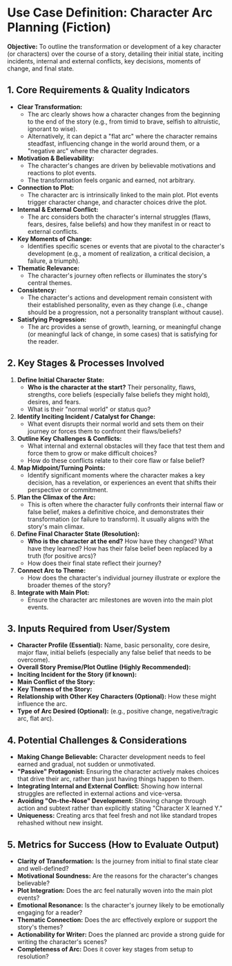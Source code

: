 # Use Case Definition: Character Arc Planning (Fiction)

**Objective:** To outline the transformation or development of a key character (or characters) over the course of a story, detailing their initial state, inciting incidents, internal and external conflicts, key decisions, moments of change, and final state.

## 1. Core Requirements & Quality Indicators

*   **Clear Transformation:**
    *   The arc clearly shows how a character changes from the beginning to the end of the story (e.g., from timid to brave, selfish to altruistic, ignorant to wise).
    *   Alternatively, it can depict a "flat arc" where the character remains steadfast, influencing change in the world around them, or a "negative arc" where the character degrades.
*   **Motivation & Believability:**
    *   The character's changes are driven by believable motivations and reactions to plot events.
    *   The transformation feels organic and earned, not arbitrary.
*   **Connection to Plot:**
    *   The character arc is intrinsically linked to the main plot. Plot events trigger character change, and character choices drive the plot.
*   **Internal & External Conflict:**
    *   The arc considers both the character's internal struggles (flaws, fears, desires, false beliefs) and how they manifest in or react to external conflicts.
*   **Key Moments of Change:**
    *   Identifies specific scenes or events that are pivotal to the character's development (e.g., a moment of realization, a critical decision, a failure, a triumph).
*   **Thematic Relevance:**
    *   The character's journey often reflects or illuminates the story's central themes.
*   **Consistency:**
    *   The character's actions and development remain consistent with their established personality, even as they change (i.e., change should be a progression, not a personality transplant without cause).
*   **Satisfying Progression:**
    *   The arc provides a sense of growth, learning, or meaningful change (or meaningful lack of change, in some cases) that is satisfying for the reader.

## 2. Key Stages & Processes Involved

1.  **Define Initial Character State:**
    *   **Who is the character at the start?** Their personality, flaws, strengths, core beliefs (especially false beliefs they might hold), desires, and fears.
    *   What is their "normal world" or status quo?
2.  **Identify Inciting Incident / Catalyst for Change:**
    *   What event disrupts their normal world and sets them on their journey or forces them to confront their flaws/beliefs?
3.  **Outline Key Challenges & Conflicts:**
    *   What internal and external obstacles will they face that test them and force them to grow or make difficult choices?
    *   How do these conflicts relate to their core flaw or false belief?
4.  **Map Midpoint/Turning Points:**
    *   Identify significant moments where the character makes a key decision, has a revelation, or experiences an event that shifts their perspective or commitment.
5.  **Plan the Climax of the Arc:**
    *   This is often where the character fully confronts their internal flaw or false belief, makes a definitive choice, and demonstrates their transformation (or failure to transform). It usually aligns with the story's main climax.
6.  **Define Final Character State (Resolution):**
    *   **Who is the character at the end?** How have they changed? What have they learned? How has their false belief been replaced by a truth (for positive arcs)?
    *   How does their final state reflect their journey?
7.  **Connect Arc to Theme:**
    *   How does the character's individual journey illustrate or explore the broader themes of the story?
8.  **Integrate with Main Plot:**
    *   Ensure the character arc milestones are woven into the main plot events.

## 3. Inputs Required from User/System

*   **Character Profile (Essential):** Name, basic personality, core desire, major flaw, initial beliefs (especially any false belief that needs to be overcome).
*   **Overall Story Premise/Plot Outline (Highly Recommended):**
*   **Inciting Incident for the Story (if known):**
*   **Main Conflict of the Story:**
*   **Key Themes of the Story:**
*   **Relationship with Other Key Characters (Optional):** How these might influence the arc.
*   **Type of Arc Desired (Optional):** (e.g., positive change, negative/tragic arc, flat arc).

## 4. Potential Challenges & Considerations

*   **Making Change Believable:** Character development needs to feel earned and gradual, not sudden or unmotivated.
*   **"Passive" Protagonist:** Ensuring the character actively makes choices that drive their arc, rather than just having things happen to them.
*   **Integrating Internal and External Conflict:** Showing how internal struggles are reflected in external actions and vice-versa.
*   **Avoiding "On-the-Nose" Development:** Showing change through action and subtext rather than explicitly stating "Character X learned Y."
*   **Uniqueness:** Creating arcs that feel fresh and not like standard tropes rehashed without new insight.

## 5. Metrics for Success (How to Evaluate Output)

*   **Clarity of Transformation:** Is the journey from initial to final state clear and well-defined?
*   **Motivational Soundness:** Are the reasons for the character's changes believable?
*   **Plot Integration:** Does the arc feel naturally woven into the main plot events?
*   **Emotional Resonance:** Is the character's journey likely to be emotionally engaging for a reader?
*   **Thematic Connection:** Does the arc effectively explore or support the story's themes?
*   **Actionability for Writer:** Does the planned arc provide a strong guide for writing the character's scenes?
*   **Completeness of Arc:** Does it cover key stages from setup to resolution?
